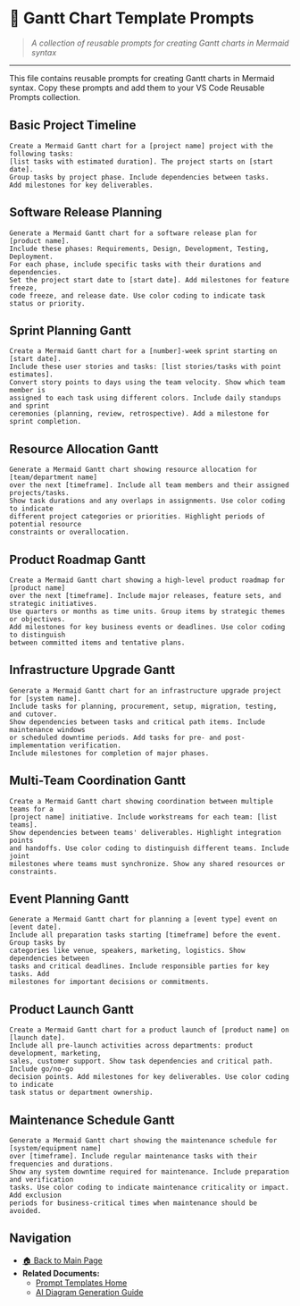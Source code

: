 # 📅 Gantt Chart Template Prompts

> *A collection of reusable prompts for creating Gantt charts in Mermaid syntax*

---

This file contains reusable prompts for creating Gantt charts in Mermaid syntax. Copy these prompts and add them to your VS Code Reusable Prompts collection.

## Basic Project Timeline

```
Create a Mermaid Gantt chart for a [project name] project with the following tasks:
[list tasks with estimated duration]. The project starts on [start date].
Group tasks by project phase. Include dependencies between tasks.
Add milestones for key deliverables.
```

## Software Release Planning

```
Generate a Mermaid Gantt chart for a software release plan for [product name].
Include these phases: Requirements, Design, Development, Testing, Deployment.
For each phase, include specific tasks with their durations and dependencies.
Set the project start date to [start date]. Add milestones for feature freeze,
code freeze, and release date. Use color coding to indicate task status or priority.
```

## Sprint Planning Gantt

```
Create a Mermaid Gantt chart for a [number]-week sprint starting on [start date].
Include these user stories and tasks: [list stories/tasks with point estimates].
Convert story points to days using the team velocity. Show which team member is
assigned to each task using different colors. Include daily standups and sprint
ceremonies (planning, review, retrospective). Add a milestone for sprint completion.
```

## Resource Allocation Gantt

```
Generate a Mermaid Gantt chart showing resource allocation for [team/department name]
over the next [timeframe]. Include all team members and their assigned projects/tasks.
Show task durations and any overlaps in assignments. Use color coding to indicate
different project categories or priorities. Highlight periods of potential resource
constraints or overallocation.
```

## Product Roadmap Gantt

```
Create a Mermaid Gantt chart showing a high-level product roadmap for [product name]
over the next [timeframe]. Include major releases, feature sets, and strategic initiatives.
Use quarters or months as time units. Group items by strategic themes or objectives.
Add milestones for key business events or deadlines. Use color coding to distinguish
between committed items and tentative plans.
```

## Infrastructure Upgrade Gantt

```
Generate a Mermaid Gantt chart for an infrastructure upgrade project for [system name].
Include tasks for planning, procurement, setup, migration, testing, and cutover.
Show dependencies between tasks and critical path items. Include maintenance windows
or scheduled downtime periods. Add tasks for pre- and post-implementation verification.
Include milestones for completion of major phases.
```

## Multi-Team Coordination Gantt

```
Create a Mermaid Gantt chart showing coordination between multiple teams for a
[project name] initiative. Include workstreams for each team: [list teams].
Show dependencies between teams' deliverables. Highlight integration points
and handoffs. Use color coding to distinguish different teams. Include joint
milestones where teams must synchronize. Show any shared resources or constraints.
```

## Event Planning Gantt

```
Generate a Mermaid Gantt chart for planning a [event type] event on [event date].
Include all preparation tasks starting [timeframe] before the event. Group tasks by
categories like venue, speakers, marketing, logistics. Show dependencies between
tasks and critical deadlines. Include responsible parties for key tasks. Add
milestones for important decisions or commitments.
```

## Product Launch Gantt

```
Create a Mermaid Gantt chart for a product launch of [product name] on [launch date].
Include all pre-launch activities across departments: product development, marketing,
sales, customer support. Show task dependencies and critical path. Include go/no-go
decision points. Add milestones for key deliverables. Use color coding to indicate
task status or department ownership.
```

## Maintenance Schedule Gantt

```
Generate a Mermaid Gantt chart showing the maintenance schedule for [system/equipment name]
over [timeframe]. Include regular maintenance tasks with their frequencies and durations.
Show any system downtime required for maintenance. Include preparation and verification
tasks. Use color coding to indicate maintenance criticality or impact. Add exclusion
periods for business-critical times when maintenance should be avoided.
```

## Navigation

- [🏠 Back to Main Page](../README.md)
- **Related Documents:**
  - [Prompt Templates Home](README.md)
  - [AI Diagram Generation Guide](../ai_diagram_generation_guide.md)
